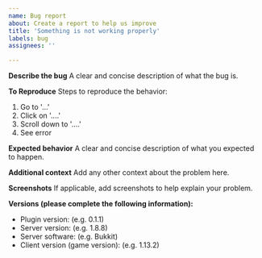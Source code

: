 ```yaml
---
name: Bug report
about: Create a report to help us improve
title: 'Something is not working properly'
labels: bug
assignees: ''

---
```


**Describe the bug**
A clear and concise description of what the bug is.

**To Reproduce**
Steps to reproduce the behavior:
1. Go to '...'
2. Click on '....'
3. Scroll down to '....'
4. See error

**Expected behavior**
A clear and concise description of what you expected to happen.

**Additional context**
Add any other context about the problem here.

**Screenshots**
If applicable, add screenshots to help explain your problem.

**Versions (please complete the following information):**
 - Plugin version: (e.g. 0.1.1)
 - Server version: (e.g. 1.8.8)
 - Server software: (e.g. Bukkit)
 - Client version (game version): (e.g. 1.13.2)
